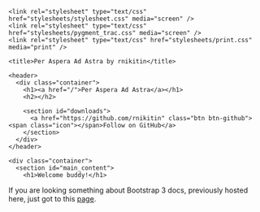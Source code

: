 <!DOCTYPE html>
<html>
  <head>
    <meta charset='utf-8'>
    <meta http-equiv="X-UA-Compatible" content="chrome=1">

    <link rel="stylesheet" type="text/css" href="stylesheets/stylesheet.css" media="screen" />
    <link rel="stylesheet" type="text/css" href="stylesheets/pygment_trac.css" media="screen" />
    <link rel="stylesheet" type="text/css" href="stylesheets/print.css" media="print" />

    <title>Per Aspera Ad Astra by rnikitin</title>
  </head>

  <body>

    <header>
      <div class="container">
        <h1><a href="/">Per Aspera Ad Astra</a></h1>
        <h2></h2>

        <section id="downloads">
          <a href="https://github.com/rnikitin" class="btn btn-github"><span class="icon"></span>Follow on GitHub</a>
        </section>
      </div>
    </header>

    <div class="container">
      <section id="main_content">
        <h1>Welcome buddy!</h1>

<p>If you are looking something about Bootstrap 3 docs, previously hosted here, just got to this <a href="/bootstrap/">page</a>.</p>
    
<script>
  (function(i,s,o,g,r,a,m){i['GoogleAnalyticsObject']=r;i[r]=i[r]||function(){
  (i[r].q=i[r].q||[]).push(arguments)},i[r].l=1*new Date();a=s.createElement(o),
  m=s.getElementsByTagName(o)[0];a.async=1;a.src=g;m.parentNode.insertBefore(a,m)
  })(window,document,'script','//www.google-analytics.com/analytics.js','ga');

  ga('create', 'UA-30606006-2', 'rnikitin.github.io');
  ga('send', 'pageview');
</script>
  </body>
</html>